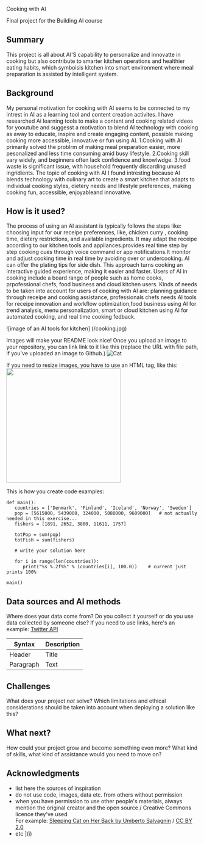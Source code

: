 
 Cooking with AI

Final project for the Building AI course

## Summary

This project is all about AI'S capability to personalize and innovatte in cooking but also contribute to smarter kitchen operations and healthier eating habits, which symboisis kitchen into smart environment where meal preparation is assisted by intelligent system.


## Background
My personal motivation for cooking with AI seems to be connected to my intrest in AI as a learning tool and content creation activites. I have researched Ai learning tools to make a content and cooking related videos for yooutube and suggesst a motivation to blend AI technology with cooking as away to educate, inspire and create engaging content, possible making cooking more accessible, innovative or fun using AI.
1.Cooking with AI primarily solved the problrm of making meal preparation easier, more pesonalized and less time consuming amid busy lifestyle.
2.Cooking skill vary widely, and beginners often lack confidence and knowlwdge.
3.food waste is significant issue, with household frequently discarding unused ingridients.
The topic of cooking with AI I found intresting because AI blends technology with culinary art to create a smart kitchen that adapts to individual cooking styles, dietery needs and lifestyle preferences, making cooking fun, accessible, enjoyableand innovative.




## How is it used?
The process of using an AI assistant is typically follows the steps like:
choosing input for our receipe preferences, like, chicken curry , cooking time, dietery restrictions, and available ingredients. It may adapt the receipe according to our kitchen tools and appliances.provides real time step by step cooking  cues through voice command or app notifications.It monitor and adjust cooking time in real time by avoiding over or undercooking. AI can offer the plating tips for side dish. This approach turns cooking an interactive guided experience, making it easier and faster.
Users of AI in cooking include a board range of people such as home cooks, prpofessional chefs, food business and cloud kitchen users.
Kinds of needs to be taken into account for users of cooking with AI are: planning guidance through receipe and cooking assistance, professionals chefs needs AI tools for receipe innovation and workflow optimization,food business using AI for trend analysis, menu personalization, smart or cloud kitchen using AI for automated cooking, and real time cooking fedback.
 

![image of an AI tools for kitchen] (/cooking.jpg)




Images will make your README look nice!
Once you upload an image to your repository, you can link link to it like this (replace the URL with file path, if you've uploaded an image to Github.)
![Cat](https://upload.wikimedia.org/wikipedia/commons/5/5e/Sleeping_cat_on_her_back.jpg)

If you need to resize images, you have to use an HTML tag, like this:
<img src="https://upload.wikimedia.org/wikipedia/commons/5/5e/Sleeping_cat_on_her_back.jpg" width="300">

This is how you create code examples:
```
def main():
   countries = ['Denmark', 'Finland', 'Iceland', 'Norway', 'Sweden']
   pop = [5615000, 5439000, 324000, 5080000, 9609000]   # not actually needed in this exercise...
   fishers = [1891, 2652, 3800, 11611, 1757]

   totPop = sum(pop)
   totFish = sum(fishers)

   # write your solution here

   for i in range(len(countries)):
      print("%s %.2f%%" % (countries[i], 100.0))    # current just prints 100%

main()
```


## Data sources and AI methods
Where does your data come from? Do you collect it yourself or do you use data collected by someone else?
If you need to use links, here's an example:
[Twitter API](https://developer.twitter.com/en/docs)

| Syntax      | Description |
| ----------- | ----------- |
| Header      | Title       |
| Paragraph   | Text        |

## Challenges

What does your project _not_ solve? Which limitations and ethical considerations should be taken into account when deploying a solution like this?

## What next?

How could your project grow and become something even more? What kind of skills, what kind of assistance would you  need to move on? 


## Acknowledgments

* list here the sources of inspiration 
* do not use code, images, data etc. from others without permission
* when you have permission to use other people's materials, always mention the original creator and the open source / Creative Commons licence they've used
  <br>For example: [Sleeping Cat on Her Back by Umberto Salvagnin](https://commons.wikimedia.org/wiki/File:Sleeping_cat_on_her_back.jpg#filelinks) / [CC BY 2.0](https://creativecommons.org/licenses/by/2.0)
* etc
](i)

